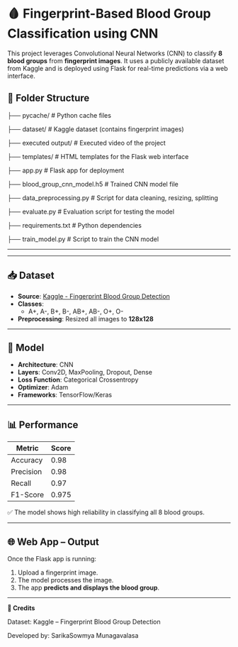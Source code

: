 # 🩸 Fingerprint-Based Blood Group Classification using CNN

This project leverages Convolutional Neural Networks (CNN) to classify **8 blood groups** from **fingerprint images**. It uses a publicly available dataset from Kaggle and is deployed using Flask for real-time predictions via a web interface.

## 📁 Folder Structure

├── pycache/ # Python cache files

├── dataset/ # Kaggle dataset (contains fingerprint images)

├── executed output/ # Executed video of the project

├── templates/ # HTML templates for the Flask web interface

├── app.py # Flask app for deployment

├── blood_group_cnn_model.h5 # Trained CNN model file

├── data_preprocessing.py # Script for data cleaning, resizing, splitting

├── evaluate.py # Evaluation script for testing the model

├── requirements.txt # Python dependencies

├── train_model.py # Script to train the CNN model


---

---

## 📥 Dataset

- **Source**: [Kaggle - Fingerprint Blood Group Detection](https://www.kaggle.com/datasets/abhiramshibaraya/fingerprint-based-blood-group-detection)
- **Classes**:
  - A+, A-, B+, B-, AB+, AB-, O+, O-
- **Preprocessing**: Resized all images to **128x128**

---

## 🧠 Model

- **Architecture**: CNN
- **Layers**: Conv2D, MaxPooling, Dropout, Dense
- **Loss Function**: Categorical Crossentropy
- **Optimizer**: Adam
- **Frameworks**: TensorFlow/Keras

---

## 📊 Performance

| Metric      | Score |
|-------------|-------|
| Accuracy    | 0.98  |
| Precision   | 0.98  |
| Recall      | 0.97  |
| F1-Score    | 0.975 |

✅ The model shows high reliability in classifying all 8 blood groups.

---

## 🌐 Web App – Output

Once the Flask app is running:

1. Upload a fingerprint image.
2. The model processes the image.
3. The app **predicts and displays the blood group**.

---

**🙌 Credits**

Dataset: Kaggle – Fingerprint Blood Group Detection

Developed by: SarikaSowmya Munagavalasa



